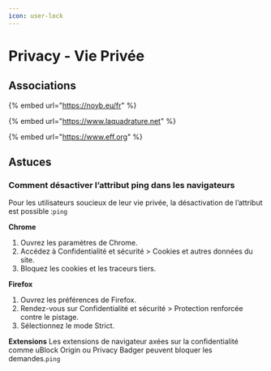 ```yaml
---
icon: user-lock
---
```


# Privacy - Vie Privée

## Associations

{% embed url="https://noyb.eu/fr" %}

{% embed url="https://www.laquadrature.net" %}

{% embed url="https://www.eff.org" %}

## Astuces

### Comment désactiver l’attribut ping dans les navigateurs <a href="#how-to-disable-the-ping-attribute-in-browsers" id="how-to-disable-the-ping-attribute-in-browsers"></a>

Pour les utilisateurs soucieux de leur vie privée, la désactivation de l’attribut est possible :`ping`

**Chrome**

1. Ouvrez les paramètres de Chrome.
2. Accédez à Confidentialité et sécurité > Cookies et autres données du site.
3. Bloquez les cookies et les traceurs tiers.

**Firefox**

1. Ouvrez les préférences de Firefox.
2. Rendez-vous sur Confidentialité et sécurité > Protection renforcée contre le pistage.
3. Sélectionnez le mode Strict.

**Extensions** Les extensions de navigateur axées sur la confidentialité comme uBlock Origin ou Privacy Badger peuvent bloquer les demandes.`ping`
